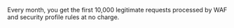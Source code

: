 Every month, you get the first 10,000 legitimate requests processed by WAF and security profile rules at no charge.